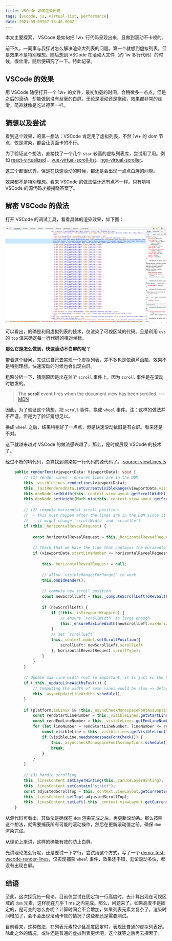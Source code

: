 ```yaml
---
title: VSCode 如何渲染代码
tags: [vscode, js, virtual-list, performance]
date: 2021-09-09T07:13:46.000Z
---
```


本文主要探索， VSCode 是如何把 1w+ 行代码呈现出来，且做到滚动不卡顿的。

前不久，一同事与我探讨怎么解决渲染大列表的问题。第一个就想到虚拟列表，但是效果不是特别理想。随后想到 VSCode 在滚动大文件（约 1w 多行代码）的时候，很丝滑。随后便研究了一下。特此记录。

## VSCode 的效果

用 VSCode 随便打开一个 1w+ 的文件，最初加载的时间，会稍微多一点点。但是之后的滚动，却能做到没有丝毫的白屏。无论是滚动还是拖动，效果都非常的丝滑，简直就像是吃过德芙一样。

## 猜想以及尝试

看到这个效果，的第一想法：VSCode 肯定用了虚拟列表，不然 1w+ 的 dom 节点，仅是渲染，都会让页面卡的不行。

为了验证这个想法，直接找了一个几个 `star` 较高的虚拟列表库，尝试用了用。例如 [react-virtualized][react-virtualized] 、[vue-virtual-scroll-list][vue-virtual-scroll-list]、[ngx-virtual-scroller][ngx-virtual-scroller]。

这三个都很优秀，但是在快速滚动的时候，都还是会出现一点点白屏的间隙。

效果都不是特别理想。看来 VSCode 的做法估计还有点不一样。只有啃啃 VSCode 的源代码才接揭晓答案了。

<!-- more -->

## 解密 VSCode 的做法

打开 VSCode 的调试工具，看看具体的渲染效果，如下图：

![vscode render lines](./render-line/vscode-render-lines.png)

可以看出，的确是利用虚拟列表的技术，仅渲染了可视区域的代码。且是利用 `css` 的 `top` 值来确定每一行代码的相对坐标。

**那么它是怎么做到，快速滚动不白屏的呢？**

带着这个疑问，先试试自己去实现一个虚拟列表，差不多也是依葫芦画瓢，效果不是特别理想。快速滚动的时候也会出现白屏。

粗略分析一下，猜测原因是出在监听 `scroll` 事件上。因为 `scroll` 事件是在滚动时触发的。

> The **scroll** event fires when the document view has been scrolled. --- [MDN](https://developer.mozilla.org/en-US/docs/Web/API/Document/scroll_event)

因此，为了验证这个猜想，把 `scroll` 事件，换成 `wheel` 事件。注：这样的做法并不严谨，但是为了验证猜想足以。

换成 `wheel` 之后，结果稍稍好了一点点，但是快速滚动依旧是有白屏。看来还是不对。

这下就越来越对 VSCode 的做法感兴趣了，那么，是时候展现 VSCode 的技术了。

经过不断的啃代码，总算找到渲染每一行代码的源代码了。
[source: viewLines.ts](https://github.com/microsoft/vscode/blob/aa93eefe550167de3ca29aaa3d06f721a47594a3/src/vs/editor/browser/viewParts/lines/viewLines.ts#L559-L621)

```ts {2,61-62}
	public renderText(viewportData: ViewportData): void {
		// (1) render lines - ensures lines are in the DOM
		this._visibleLines.renderLines(viewportData);
		this._lastRenderedData.setCurrentVisibleRange(viewportData.visibleRange);
		this.domNode.setWidth(this._context.viewLayout.getScrollWidth());
		this.domNode.setHeight(Math.min(this._context.viewLayout.getScrollHeight(), 1000000));

		// (2) compute horizontal scroll position:
		//  - this must happen after the lines are in the DOM since it might need a line that rendered just now
		//  - it might change `scrollWidth` and `scrollLeft`
		if (this._horizontalRevealRequest) {

			const horizontalRevealRequest = this._horizontalRevealRequest;

			// Check that we have the line that contains the horizontal range in the viewport
			if (viewportData.startLineNumber <= horizontalRevealRequest.minLineNumber && horizontalRevealRequest.maxLineNumber <= viewportData.endLineNumber) {

				this._horizontalRevealRequest = null;

				// allow `visibleRangesForRange2` to work
				this.onDidRender();

				// compute new scroll position
				const newScrollLeft = this._computeScrollLeftToReveal(horizontalRevealRequest);

				if (newScrollLeft) {
					if (!this._isViewportWrapping) {
						// ensure `scrollWidth` is large enough
						this._ensureMaxLineWidth(newScrollLeft.maxHorizontalOffset);
					}
					// set `scrollLeft`
					this._context.model.setScrollPosition({
						scrollLeft: newScrollLeft.scrollLeft
					}, horizontalRevealRequest.scrollType);
				}
			}
		}

		// Update max line width (not so important, it is just so the horizontal scrollbar doesn't get too small)
		if (!this._updateLineWidthsFast()) {
			// Computing the width of some lines would be slow => delay it
			this._asyncUpdateLineWidths.schedule();
		}

		if (platform.isLinux && !this._asyncCheckMonospaceFontAssumptions.isScheduled()) {
			const rendStartLineNumber = this._visibleLines.getStartLineNumber();
			const rendEndLineNumber = this._visibleLines.getEndLineNumber();
			for (let lineNumber = rendStartLineNumber; lineNumber <= rendEndLineNumber; lineNumber++) {
				const visibleLine = this._visibleLines.getVisibleLine(lineNumber);
				if (visibleLine.needsMonospaceFontCheck()) {
					this._asyncCheckMonospaceFontAssumptions.schedule();
					break;
				}
			}
		}

		// (3) handle scrolling
		this._linesContent.setLayerHinting(this._canUseLayerHinting);
		this._linesContent.setContain('strict');
		const adjustedScrollTop = this._context.viewLayout.getCurrentScrollTop() - viewportData.bigNumbersDelta;
		this._linesContent.setTop(-adjustedScrollTop);
		this._linesContent.setLeft(-this._context.viewLayout.getCurrentScrollLeft());
	}
```

从源代码可看出，其做法是确保在 `dom` 渲染完成之后，再更新滚动条。那么按照这个想法，就需要捕获所有可能的滚动操作，然后在更新滚动值之前，确保 `dom` 渲染完成。

从理论上来讲，这样的确能有效的防止白屏。

光讲理论怎么行呢，还是要试一下才行。尝试用这个方式，写了一个 [demo: test-vscode-render-lines][vscode-render-lines-demo]，仅实现捕获 `wheel` 事件，效果还不错，无论滚动多快，都没有出现白屏。

## 结语

至此，这次探究告一段论。目前仅尝试在固定每一行高度时，去计算出现在可视区域的 `dom` 元素，这样能在几乎 1 ms
之内完成。那么，问题来了。如果高度不是固定的，是可变的怎么办呢？计算时间会不会增加，如果列表元素太复杂了，渲染时间增加了，会不会出现滚动卡顿的情况？这些都还是需要测试。

目前看来，这种做法，在列表元素较少且高度固定时，表现比普通的虚拟列表好。除此之外的情况，或许还是普通的虚拟列表更优吧，这个就等之后再去探索了。

[react-virtualized]: https://bvaughn.github.io/react-virtualized/#/components/List
[vue-virtual-scroll-list]: https://tangbc.github.io/vue-virtual-scroll-list/#/keep-state
[ngx-virtual-scroller]: https://rintoj.github.io/ngx-virtual-scroller/demo
[vscode-render-lines-demo]: https://0x-jerry.github.io/test-vscode-render-lines/
